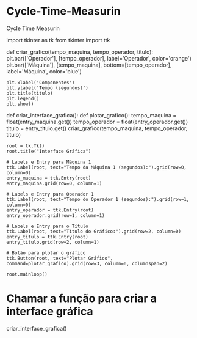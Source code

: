 # Cycle-Time-Measurin
Cycle Time Measurin

import tkinter as tk
from tkinter import ttk

def criar_grafico(tempo_maquina, tempo_operador, titulo):
    plt.bar(['Operador'], [tempo_operador], label='Operador', color='orange')
    plt.bar(['Máquina'], [tempo_maquina], bottom=[tempo_operador], label='Máquina', color='blue')

    plt.xlabel('Componentes')
    plt.ylabel('Tempo (segundos)')
    plt.title(titulo)
    plt.legend()
    plt.show()

def criar_interface_grafica():
    def plotar_grafico():
        tempo_maquina = float(entry_maquina.get())
        tempo_operador = float(entry_operador.get())
        titulo = entry_titulo.get()
        criar_grafico(tempo_maquina, tempo_operador, titulo)

    root = tk.Tk()
    root.title("Interface Gráfica")

    # Labels e Entry para Máquina 1
    ttk.Label(root, text="Tempo da Máquina 1 (segundos):").grid(row=0, column=0)
    entry_maquina = ttk.Entry(root)
    entry_maquina.grid(row=0, column=1)

    # Labels e Entry para Operador 1
    ttk.Label(root, text="Tempo do Operador 1 (segundos):").grid(row=1, column=0)
    entry_operador = ttk.Entry(root)
    entry_operador.grid(row=1, column=1)

    # Labels e Entry para o Título
    ttk.Label(root, text="Título do Gráfico:").grid(row=2, column=0)
    entry_titulo = ttk.Entry(root)
    entry_titulo.grid(row=2, column=1)

    # Botão para plotar o gráfico
    ttk.Button(root, text="Plotar Gráfico", command=plotar_grafico).grid(row=3, column=0, columnspan=2)

    root.mainloop()

# Chamar a função para criar a interface gráfica
criar_interface_grafica()
